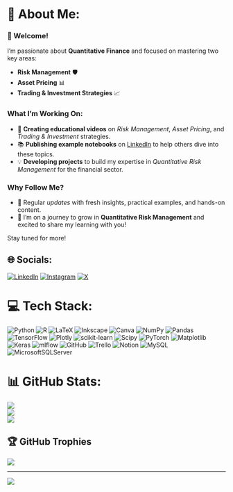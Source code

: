 # 💫 About Me:

### 👋 Welcome!  
I’m passionate about **Quantitative Finance** and focused on mastering two key areas:  
  
- **Risk Management** 🛡️  
- **Asset Pricing** 📊
- **Trading & Investment Strategies** 📈 
  
### What I’m Working On:  
- 🎥 **Creating educational videos** on *Risk Management*, *Asset Pricing*, and *Trading & Investment* strategies.  
- 📚 **Publishing example notebooks** on [LinkedIn](https://linkedin.com/in/jmmostafakamal/) to help others dive into these topics.  
- 💡 **Developing projects** to build my expertise in *Quantitative Risk Management* for the financial sector.  
  
### Why Follow Me?  
- 🔄 Regular *updates* with fresh insights, practical examples, and hands-on content.  
- 🚀 I’m on a journey to grow in **Quantitative Risk Management** and excited to share my learning with you!  
  
Stay tuned for more!



## 🌐 Socials:
[![LinkedIn](https://img.shields.io/badge/LinkedIn-%230077B5.svg?logo=linkedin&logoColor=white)](https://linkedin.com/in/jmmostafakamal/) [![Instagram](https://img.shields.io/badge/Instagram-%23E4405F.svg?logo=Instagram&logoColor=white)](https://instagram.com/mostafa_jmk) [![X](https://img.shields.io/badge/X-black.svg?logo=X&logoColor=white)](https://x.com/JM_MostafaKamal) 

# 💻 Tech Stack:
![Python](https://img.shields.io/badge/python-3670A0?style=for-the-badge&logo=python&logoColor=ffdd54) ![R](https://img.shields.io/badge/r-%23276DC3.svg?style=for-the-badge&logo=r&logoColor=white) ![LaTeX](https://img.shields.io/badge/latex-%23008080.svg?style=for-the-badge&logo=latex&logoColor=white) ![Inkscape](https://img.shields.io/badge/Inkscape-e0e0e0?style=for-the-badge&logo=inkscape&logoColor=080A13) ![Canva](https://img.shields.io/badge/Canva-%2300C4CC.svg?style=for-the-badge&logo=Canva&logoColor=white) ![NumPy](https://img.shields.io/badge/numpy-%23013243.svg?style=for-the-badge&logo=numpy&logoColor=white) ![Pandas](https://img.shields.io/badge/pandas-%23150458.svg?style=for-the-badge&logo=pandas&logoColor=white) ![TensorFlow](https://img.shields.io/badge/TensorFlow-%23FF6F00.svg?style=for-the-badge&logo=TensorFlow&logoColor=white) ![Plotly](https://img.shields.io/badge/Plotly-%233F4F75.svg?style=for-the-badge&logo=plotly&logoColor=white) ![scikit-learn](https://img.shields.io/badge/scikit--learn-%23F7931E.svg?style=for-the-badge&logo=scikit-learn&logoColor=white) ![Scipy](https://img.shields.io/badge/SciPy-%230C55A5.svg?style=for-the-badge&logo=scipy&logoColor=%white) ![PyTorch](https://img.shields.io/badge/PyTorch-%23EE4C2C.svg?style=for-the-badge&logo=PyTorch&logoColor=white) ![Matplotlib](https://img.shields.io/badge/Matplotlib-%23ffffff.svg?style=for-the-badge&logo=Matplotlib&logoColor=black) ![Keras](https://img.shields.io/badge/Keras-%23D00000.svg?style=for-the-badge&logo=Keras&logoColor=white) ![mlflow](https://img.shields.io/badge/mlflow-%23d9ead3.svg?style=for-the-badge&logo=numpy&logoColor=blue) ![GitHub](https://img.shields.io/badge/github-%23121011.svg?style=for-the-badge&logo=github&logoColor=white) ![Trello](https://img.shields.io/badge/Trello-%23026AA7.svg?style=for-the-badge&logo=Trello&logoColor=white) ![Notion](https://img.shields.io/badge/Notion-%23000000.svg?style=for-the-badge&logo=notion&logoColor=white) ![MySQL](https://img.shields.io/badge/mysql-4479A1.svg?style=for-the-badge&logo=mysql&logoColor=white) ![MicrosoftSQLServer](https://img.shields.io/badge/Microsoft%20SQL%20Server-CC2927?style=for-the-badge&logo=microsoft%20sql%20server&logoColor=white)
# 📊 GitHub Stats:
![](https://github-readme-stats.vercel.app/api?username=Jmmostafa&theme=dark&hide_border=false&include_all_commits=false&count_private=false)<br/>
![](https://github-readme-streak-stats.herokuapp.com/?user=Jmmostafa&theme=dark&hide_border=false)<br/>
![](https://github-readme-stats.vercel.app/api/top-langs/?username=Jmmostafa&theme=dark&hide_border=false&include_all_commits=false&count_private=false&layout=compact)

## 🏆 GitHub Trophies
![](https://github-profile-trophy.vercel.app/?username=Jmmostafa&theme=highcontrast&no-frame=true&no-bg=false&margin-w=4)

---
[![](https://visitcount.itsvg.in/api?id=Jmmostafa&icon=0&color=0)](https://visitcount.itsvg.in)

<!-- Proudly created with GPRM ( https://gprm.itsvg.in ) -->
